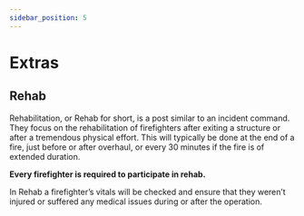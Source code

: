 ```yaml
---
sidebar_position: 5
---
```


# Extras 

## Rehab

Rehabilitation, or Rehab for short, is a post similar to an incident command. They focus on the rehabilitation of firefighters after exiting a structure or after a tremendous physical effort. This will typically be done at the end of a fire, just before or after overhaul, or every 30 minutes if the fire is of extended duration.<br/>

**Every firefighter is required to participate in rehab.**

In Rehab a firefighter’s vitals will be checked and ensure that they weren’t injured or suffered any medical issues during or after the operation.
